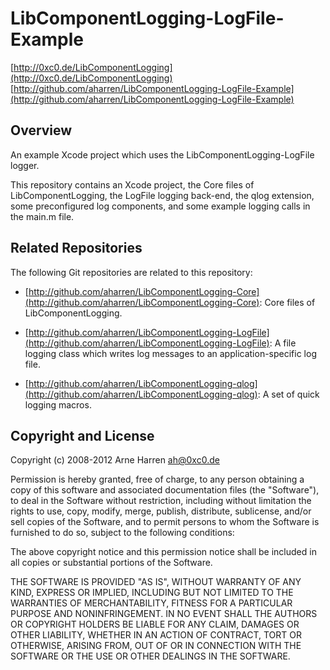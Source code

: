 

# LibComponentLogging-LogFile-Example

[http://0xc0.de/LibComponentLogging](http://0xc0.de/LibComponentLogging)    
[http://github.com/aharren/LibComponentLogging-LogFile-Example](http://github.com/aharren/LibComponentLogging-LogFile-Example)


## Overview

An example Xcode project which uses the LibComponentLogging-LogFile logger.

This repository contains an Xcode project, the Core files of LibComponentLogging,
the LogFile logging back-end, the qlog extension, some preconfigured log
components, and some example logging calls in the main.m file.


## Related Repositories

The following Git repositories are related to this repository: 

* [http://github.com/aharren/LibComponentLogging-Core](http://github.com/aharren/LibComponentLogging-Core):
  Core files of LibComponentLogging.

* [http://github.com/aharren/LibComponentLogging-LogFile](http://github.com/aharren/LibComponentLogging-LogFile):
  A file logging class which writes log messages to an application-specific log file.

* [http://github.com/aharren/LibComponentLogging-qlog](http://github.com/aharren/LibComponentLogging-qlog):
  A set of quick logging macros.


## Copyright and License

Copyright (c) 2008-2012 Arne Harren <ah@0xc0.de>

Permission is hereby granted, free of charge, to any person obtaining a copy
of this software and associated documentation files (the "Software"), to deal
in the Software without restriction, including without limitation the rights
to use, copy, modify, merge, publish, distribute, sublicense, and/or sell
copies of the Software, and to permit persons to whom the Software is
furnished to do so, subject to the following conditions:

The above copyright notice and this permission notice shall be included in
all copies or substantial portions of the Software.

THE SOFTWARE IS PROVIDED "AS IS", WITHOUT WARRANTY OF ANY KIND, EXPRESS OR
IMPLIED, INCLUDING BUT NOT LIMITED TO THE WARRANTIES OF MERCHANTABILITY,
FITNESS FOR A PARTICULAR PURPOSE AND NONINFRINGEMENT. IN NO EVENT SHALL THE
AUTHORS OR COPYRIGHT HOLDERS BE LIABLE FOR ANY CLAIM, DAMAGES OR OTHER
LIABILITY, WHETHER IN AN ACTION OF CONTRACT, TORT OR OTHERWISE, ARISING FROM,
OUT OF OR IN CONNECTION WITH THE SOFTWARE OR THE USE OR OTHER DEALINGS IN
THE SOFTWARE.

